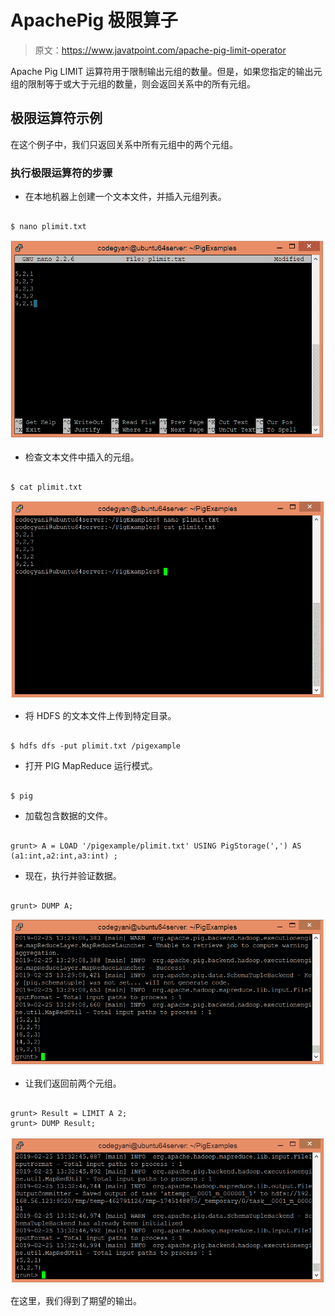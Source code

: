# ApachePig 极限算子

> 原文：<https://www.javatpoint.com/apache-pig-limit-operator>

Apache Pig LIMIT 运算符用于限制输出元组的数量。但是，如果您指定的输出元组的限制等于或大于元组的数量，则会返回关系中的所有元组。

## 极限运算符示例

在这个例子中，我们只返回关系中所有元组中的两个元组。

### 执行极限运算符的步骤

*   在本地机器上创建一个文本文件，并插入元组列表。

```

$ nano plimit.txt

```

![Apache Pig LIMIT Operator](img/b2bcea3561fa8656eb74ee8ced036fb6.png)

*   检查文本文件中插入的元组。

```

$ cat plimit.txt

```

![Apache Pig LIMIT Operator](img/d0ac0c3af15b70962fcf747ab91b6722.png)

*   将 HDFS 的文本文件上传到特定目录。

```

$ hdfs dfs -put plimit.txt /pigexample

```

*   打开 PIG MapReduce 运行模式。

```

$ pig

```

*   加载包含数据的文件。

```

grunt> A = LOAD '/pigexample/plimit.txt' USING PigStorage(',') AS (a1:int,a2:int,a3:int) ;

```

*   现在，执行并验证数据。

```

grunt> DUMP A;

```

![Apache Pig LIMIT Operator](img/808dfdb5bba638923d0036a7a1d3d4d0.png)

*   让我们返回前两个元组。

```

grunt> Result = LIMIT A 2;
grunt> DUMP Result;

```

![Apache Pig LIMIT Operator](img/595f9e70a3f9d56e484b89ca3caec375.png)

在这里，我们得到了期望的输出。